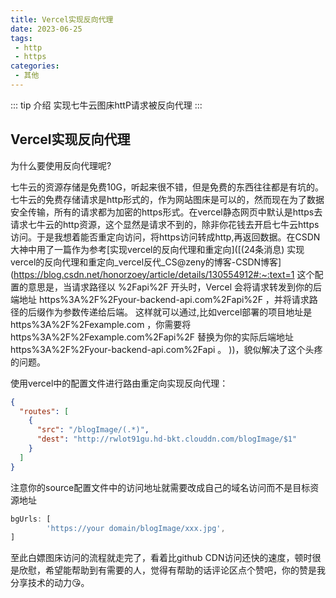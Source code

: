 ```yaml
---
title: Vercel实现反向代理
date: 2023-06-25
tags:
 - http
 - https
categories:
 - 其他
---
```


::: tip 介绍
实现七牛云图床httP请求被反向代理
:::

## Vercel实现反向代理

为什么要使用反向代理呢?

七牛云的资源存储是免费10G，听起来很不错，但是免费的东西往往都是有坑的。七牛云的免费存储请求是http形式的，作为网站图床是可以的，然而现在为了数据安全传输，所有的请求都为加密的https形式。在vercel静态网页中默认是https去请求七牛云的http资源，这个显然是请求不到的，除非你花钱去开启七牛云https访问。于是我想着能否重定向访问，将https访问转成http,再返回数据。在CSDN大神中用了一篇作为参考[实现vercel的反向代理和重定向]([(24条消息) 实现vercel的反向代理和重定向_vercel反代_CS@zeny的博客-CSDN博客](https://blog.csdn.net/honorzoey/article/details/130554912#:~:text=1 这个配置的意思是，当请求路径以 %2Fapi%2F 开头时，Vercel 会将请求转发到你的后端地址 https%3A%2F%2Fyour-backend-api.com%2Fapi%2F ，并将请求路径的后缀作为参数传递给后端。 这样就可以通过,比如vercel部署的项目地址是 https%3A%2F%2Fexample.com ，你需要将 https%3A%2F%2Fexample.com%2Fapi%2F 替换为你的实际后端地址 https%3A%2F%2Fyour-backend-api.com%2Fapi 。 ))，貌似解决了这个头疼的问题。

使用vercel中的配置文件进行路由重定向实现反向代理：

```json
{
  "routes": [
    {
      "src": "/blogImage/(.*)",
      "dest": "http://rwlot91gu.hd-bkt.clouddn.com/blogImage/$1"
    }
  ]
}

```

注意你的source配置文件中的访问地址就需要改成自己的域名访问而不是目标资源地址

```js
bgUrls: [
        'https://your domain/blogImage/xxx.jpg',
]
```

至此白嫖图床访问的流程就走完了，看着比github CDN访问还快的速度，顿时很是欣慰，希望能帮助到有需要的人，觉得有帮助的话评论区点个赞吧，你的赞是我分享技术的动力😘。